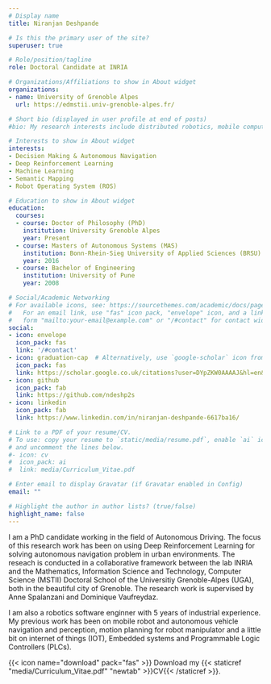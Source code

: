 ```yaml
---
# Display name
title: Niranjan Deshpande

# Is this the primary user of the site?
superuser: true

# Role/position/tagline
role: Doctoral Candidate at INRIA

# Organizations/Affiliations to show in About widget
organizations:
- name: University of Grenoble Alpes
  url: https://edmstii.univ-grenoble-alpes.fr/

# Short bio (displayed in user profile at end of posts)
#bio: My research interests include distributed robotics, mobile computing and programmable matter.

# Interests to show in About widget
interests:
- Decision Making & Autonomous Navigation
- Deep Reinforcement Learning
- Machine Learning
- Semantic Mapping
- Robot Operating System (ROS)

# Education to show in About widget
education:
  courses:
  - course: Doctor of Philosophy (PhD)
    institution: University Grenoble Alpes
    year: Present
  - course: Masters of Autonomous Systems (MAS)
    institution: Bonn-Rhein-Sieg University of Applied Sciences (BRSU)
    year: 2016
  - course: Bachelor of Engineering
    institution: University of Pune
    year: 2008

# Social/Academic Networking
# For available icons, see: https://sourcethemes.com/academic/docs/page-builder/#icons
#   For an email link, use "fas" icon pack, "envelope" icon, and a link in the
#   form "mailto:your-email@example.com" or "/#contact" for contact widget.
social:
- icon: envelope
  icon_pack: fas
  link: '/#contact'
- icon: graduation-cap  # Alternatively, use `google-scholar` icon from `ai` icon pack
  icon_pack: fas
  link: https://scholar.google.co.uk/citations?user=DYpZKW0AAAAJ&hl=en&oi=ao
- icon: github
  icon_pack: fab
  link: https://github.com/ndeshp2s
- icon: linkedin
  icon_pack: fab
  link: https://www.linkedin.com/in/niranjan-deshpande-6617ba16/

# Link to a PDF of your resume/CV.
# To use: copy your resume to `static/media/resume.pdf`, enable `ai` icons in `params.toml`, 
# and uncomment the lines below.
#- icon: cv
#  icon_pack: ai
#  link: media/Curriculum_Vitae.pdf

# Enter email to display Gravatar (if Gravatar enabled in Config)
email: ""

# Highlight the author in author lists? (true/false)
highlight_name: false
---
```


I am a PhD candidate working in the field of Autonomous Driving.
The focus of this research work has been on using Deep Reinforcement Learning for solving autonomous navigation problem in urban environments. 
The reseach is conducted in a collaborative framework between the lab INRIA and the Mathematics, Information Science and Technology, Computer Science (MSTII) Doctoral School of the Universitiy Grenoble-Alpes (UGA), both in the beautiful city of Grenoble.
The research work is supervised by Anne Spalanzani and Dominique Vaufreydaz.


I am also a robotics software enginner with 5 years of industrial experience.
My previous work has been on mobile robot and autonomous vehicle navigation and perception, motion planning for robot manipulator and a little bit on internet of things (IOT), Embedded systems and Programmable Logic Controllers (PLCs).

{{< icon name="download" pack="fas" >}} Download my {{< staticref "media/Curriculum_Vitae.pdf" "newtab" >}}CV{{< /staticref >}}.
